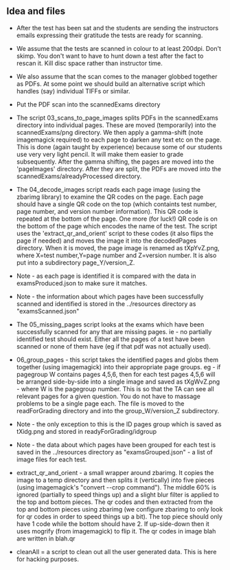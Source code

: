 ## Idea and files
* After the test has been sat and the students are sending the instructors emails expressing their gratitude the tests are ready for scanning.
* We assume that the tests are scanned in colour to at least 200dpi. Don't skimp. You don't want to have to hunt down a test after the fact to rescan it. Kill disc space rather than instructor time.
* We also assume that the scan comes to the manager globbed together as PDFs. At some point we should build an alternative script which handles (say) individual TIFFs or similar.
* Put the PDF scan into the scannedExams directory
* The script 03_scans_to_page_images splits PDFs in the scannedExams directory into individual pages. These are moved (temporarily) into the scannedExams/png directory. We then apply a gamma-shift (note imagemagick required) to each page to darken any text etc on the page. This is done (again taught by experience) because some of our students use very very light pencil. It will make them easier to grade subsequently.  After the gamma shifting, the pages are moved into the 'pageImages' directory. After they are split, the PDFs are moved into the scannedExams/alreadyProcessed directory.
* The 04_decode_images script reads each page image (using the zbarimg library) to examine the QR codes on the page. Each page should have a single QR code on the top (which containts test number, page number, and version number information). This QR code is repeated at the bottom of the page. One more (for luck!) QR code is on the bottom of the page which encodes the name of the test. The script uses the 'extract_qr_and_orient' script to these codes (it also flips the page if needed) and moves the image it into the decodedPages directory. When it is moved, the page image is renamed as tXpYvZ.png, where X=test number,Y=page number and Z=version number. It is also put into a subdirectory page_Y/version_Z.
 * Note - as each page is identified it is compared with the data in examsProduced.json to make sure it matches.
 * Note - the information about which pages have been successfully scanned and identified is stored in the ../resources directory as "examsScanned.json"

* The 05_missing_pages script looks at the exams which have been successfully scanned for any that are missing pages. ie - no partially identified test should exist. Either all the pages of a test have been scanned or none of them have (eg if that pdf was not actually used).

* 06_group_pages - this script takes the identified pages and globs them together (using imagemagick) into their appropriate page groups. eg - if pagegroup W contains pages 4,5,6, then for each test pages 4,5,6 will be arranged side-by-side into a single image and saved as tXgWvZ.png - where W is the pagegroup number. This is so that the TA can see all relevant pages for a given question. You do not have to massage problems to be a single page each. The file is moved to the readForGrading directory and into the group_W/version_Z subdirectory.
 * Note - the only exception to this is the ID pages group which is saved as tXidg.png and stored in readyForGrading/idgroup
 * Note - the data about which pages have been grouped for each test is saved in the ../resources directory as "examsGrouped.json" - a list of image files for each test.

* extract_qr_and_orient - a small wrapper around zbarimg. It copies the image to a temp directory and then splits it (vertically) into five pieces (using imagemagick's "convert --crop command"). The middle 60% is ignored (partially to speed things up) and a slight blur filter is applied to the top and bottom pieces. The qr codes and then extracted from the top and bottom pieces using zbarimg (we configure zbarimg to only look for qr codes in order to speed things up a bit). The top piece should only have 1 code while the bottom should have 2. If up-side-down then it uses mogrify (from imagemagick) to flip it. The qr codes in image blah are written in blah.qr

* cleanAll = a script to clean out all the user generated data. This is here for hacking purposes.

